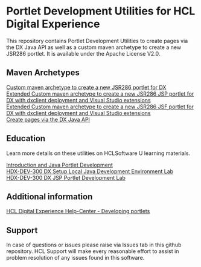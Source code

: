 # Portlet Development Utilities for HCL Digital Experience

This repository contains Portlet Development Utilities to create pages via the DX Java API as well as a custom maven archetype to create a new JSR286 portlet. It is available under the Apache License V2.0.  

## Maven Archetypes

[Custom maven archetype to create a new JSR286 portlet for DX](https://github.com/HCL-TECH-SOFTWARE/dx-portlet-development-utilities/tree/main/dxportlet)  
[Extended Custom maven archetype to create a new JSR286 JSP portlet for DX with dxclient deployment and Visual Studio extensions](https://github.com/HCL-TECH-SOFTWARE/dx-portlet-development-utilities/tree/main/hcl_dx_jsp_demoportlet_archetype)  
[Extended Custom maven archetype to create a new JSR286 JSF portlet for DX with dxclient deployment and Visual Studio extensions](https://github.com/HCL-TECH-SOFTWARE/dx-portlet-development-utilities/tree/main/hcl_dx_jsf_demoportlet_archetype)  
[Create pages via the DX Java API](https://github.com/HCL-TECH-SOFTWARE/dx-portlet-development-utilities/tree/main/pageimport)  

## Education

Learn more details on these utilities on HCLSoftware U learning materials. 

[Introduction and Java Portlet Development](https://hclsoftwareu.hcltechsw.com/courses/course/hdx-dev-300-dx-developer-advanced)  
[HDX-DEV-300  DX Setup Local Java Development Environment Lab](https://hclsoftwareu.hcltechsw.com/images/Lc4sMQCcN5uxXmL13gSlsxClNTU3Mjc3NTc4MTc2/DS_Academy/DX/Developer/HDX-DEV-300_DX_Setup_a_Java_Development_Environment_Lab.pdf)  
[HDX-DEV-300  DX JSP Portlet Development Lab](https://hclsoftwareu.hcltechsw.com/images/Lc4sMQCcN5uxXmL13gSlsxClNTU3Mjc3NTc4MTc2/DS_Academy/DX/Developer/HDX-DEV-300_DX_JSP_Portlet_Development_Lab.pdf)  

## Additional information

[HCL Digital Experience Help-Center - Developing portlets](https://opensource.hcltechsw.com/digital-experience/latest/extend_dx/portlets_development/#hclsoftware-u-learning-materials)

## Support

In case of questions or issues please raise via Issues tab in this github repository. HCL Support will make every reasonable effort to assist in problem resolution of any issues found in this software.
